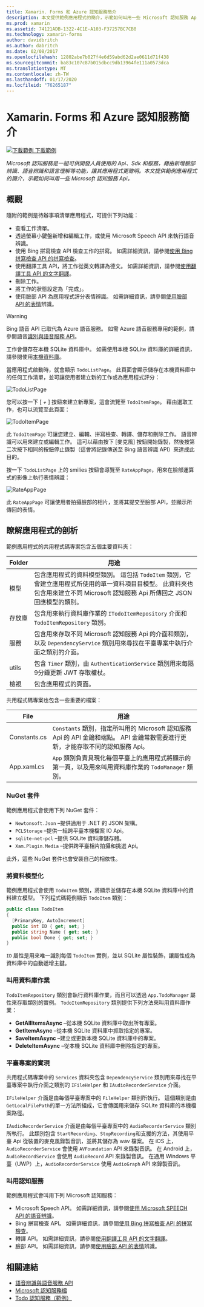 ```yaml
---
title: Xamarin. Forms 和 Azure 認知服務簡介
description: 本文提供範例應用程式的簡介，示範如何叫用一些 Microsoft 認知服務 Api。
ms.prod: xamarin
ms.assetid: 74121ADB-1322-4C1E-A103-F37257BC7CB0
ms.technology: xamarin-forms
author: davidbritch
ms.author: dabritch
ms.date: 02/08/2017
ms.openlocfilehash: 12802abe7b027f4e6d59abd62d2ae0611d71f438
ms.sourcegitcommit: ba83c107c87b015dbcc9db13964fe111a0573dca
ms.translationtype: MT
ms.contentlocale: zh-TW
ms.lasthandoff: 01/17/2020
ms.locfileid: "76265187"
---
```

# <a name="xamarinforms-and-azure-cognitive-services-introduction"></a>Xamarin. Forms 和 Azure 認知服務簡介

[![下載範例](~/media/shared/download.png) 下載範例](https://docs.microsoft.com/samples/xamarin/xamarin-forms-samples/webservices-todocognitiveservices)

_Microsoft 認知服務是一組可供開發人員使用的 Api、Sdk 和服務，藉由新增臉部辨識、語音辨識和語言理解等功能，讓其應用程式更聰明。本文提供範例應用程式的簡介，示範如何叫用一些 Microsoft 認知服務 Api。_

## <a name="overview"></a>概觀

隨附的範例是待辦事項清單應用程式，可提供下列功能：

- 查看工作清單。
- 透過螢幕小鍵盤新增和編輯工作，或使用 Microsoft Speech API 來執行語音辨識。
- 使用 Bing 拼寫檢查 API 檢查工作的拼寫。 如需詳細資訊，請參閱[使用 Bing 拼寫檢查 API 的拼寫檢查](spell-check.md)。
- 使用翻譯工具 API，將工作從英文轉譯為德文。 如需詳細資訊，請參閱[使用翻譯工具 API 的文字翻譯](text-translation.md)。
- 刪除工作。
- 將工作的狀態設定為「完成」。
- 使用臉部 API 為應用程式評分表情辨識。 如需詳細資訊，請參閱[使用臉部 API 的表情](emotion-recognition.md)辨識。

> [!WARNING]
> Bing 語音 API 已取代為 Azure 語音服務。 如需 Azure 語音服務專用的範例，請參閱語音[識別與語音服務 API](~/xamarin-forms/data-cloud/azure-cognitive-services/speech-recognition.md)。

工作會儲存在本機 SQLite 資料庫中。 如需使用本機 SQLite 資料庫的詳細資訊，請參閱使用[本機資料庫](~/xamarin-forms/data-cloud/data/databases.md)。

當應用程式啟動時，就會顯示 `TodoListPage`。 此頁面會顯示儲存在本機資料庫中的任何工作清單，並可讓使用者建立新的工作或為應用程式評分：

![](introduction-images/sample-application-1.png "TodoListPage")

您可以按一下 [ *+* ] 按鈕來建立新專案，這會流覽至 `TodoItemPage`。 藉由選取工作，也可以流覽至此頁面：

![](introduction-images/sample-application-2.png "TodoItemPage")

此 `TodoItemPage` 可讓您建立、編輯、拼寫檢查、轉譯、儲存和刪除工作。 語音辨識可以用來建立或編輯工作。 這可以藉由按下 [麥克風] 按鈕開始錄製，然後按第二次按下相同的按鈕停止錄製（這會將記錄傳送至 Bing 語音辨識 API）來達成此目的。

按一下 `TodoListPage` 上的 smilies 按鈕會導覽至 `RateAppPage`，用來在臉部運算式的影像上執行表情辨識：

![](introduction-images/sample-application-3.png "RateAppPage")

此 `RateAppPage` 可讓使用者拍攝臉部的相片，並將其提交至臉部 API，並顯示所傳回的表情。

## <a name="understand-the-application-anatomy"></a>瞭解應用程式的剖析

範例應用程式的共用程式碼專案包含五個主要資料夾：

|Folder|用途|
|--- |--- |
|模型|包含應用程式的資料模型類別。 這包括 `TodoItem` 類別，它會建立應用程式所使用的單一資料項目目模型。 此資料夾也包含用來建立不同 Microsoft 認知服務 Api 所傳回之 JSON 回應模型的類別。|
|存放庫|包含用來執行資料庫作業的 `ITodoItemRepository` 介面和 `TodoItemRepository` 類別。|
|服務|包含用來存取不同 Microsoft 認知服務 Api 的介面和類別，以及 `DependencyService` 類別用來尋找在平臺專案中執行介面之類別的介面。|
|utils|包含 `Timer` 類別，由 `AuthenticationService` 類別用來每隔9分鐘更新 JWT 存取權杖。|
|檢視|包含應用程式的頁面。|

共用程式碼專案也包含一些重要的檔案：

|File|用途|
|--- |--- |
|Constants.cs|`Constants` 類別，指定所叫用的 Microsoft 認知服務 Api 的 API 金鑰和端點。 API 金鑰常數需要進行更新，才能存取不同的認知服務 Api。|
|App.xaml.cs|`App` 類別負責具現化每個平臺上的應用程式將顯示的第一頁，以及用來叫用資料庫作業的 `TodoManager` 類別。|

### <a name="nuget-packages"></a>NuGet 套件

範例應用程式會使用下列 NuGet 套件：

- `Newtonsoft.Json` –提供適用于 .NET 的 JSON 架構。
- `PCLStorage` –提供一組跨平臺本機檔案 IO Api。
- `sqlite-net-pcl` –提供 SQLite 資料庫儲存體。
- `Xam.Plugin.Media` –提供跨平臺相片拍攝和挑選 Api。

此外，這些 NuGet 套件也會安裝自己的相依性。

### <a name="model-the-data"></a>將資料模型化

範例應用程式會使用 `TodoItem` 類別，將顯示並儲存在本機 SQLite 資料庫中的資料建立模型。 下列程式碼範例顯示 `TodoItem` 類別：

```csharp
public class TodoItem
{
  [PrimaryKey, AutoIncrement]
  public int ID { get; set; }
  public string Name { get; set; }
  public bool Done { get; set; }
}
```

`ID` 屬性是用來唯一識別每個 `TodoItem` 實例，並以 SQLite 屬性裝飾，讓屬性成為資料庫中的自動遞增主鍵。

### <a name="invoke-database-operations"></a>叫用資料庫作業

`TodoItemRepository` 類別會執行資料庫作業，而且可以透過 `App.TodoManager` 屬性來存取類別的實例。 `TodoItemRepository` 類別提供下列方法來叫用資料庫作業：

- **GetAllItemsAsync** –從本機 SQLite 資料庫中取出所有專案。
- **GetItemAsync** –從本機 SQLite 資料庫中抓取指定的專案。
- **SaveItemAsync** –建立或更新本機 SQLite 資料庫中的專案。
- **DeleteItemAsync** –從本機 SQLite 資料庫中刪除指定的專案。

### <a name="platform-project-implementations"></a>平臺專案的實現

共用程式碼專案中的 `Services` 資料夾包含 `DependencyService` 類別用來尋找在平臺專案中執行介面之類別的 `IFileHelper` 和 `IAudioRecorderService` 介面。

`IFileHelper` 介面是由每個平臺專案中的 `FileHelper` 類別所執行。 這個類別是由 `GetLocalFilePath`的單一方法所組成，它會傳回用來儲存 SQLite 資料庫的本機檔案路徑。

`IAudioRecorderService` 介面是由每個平臺專案中的 `AudioRecorderService` 類別所執行。 此類別包含 `StartRecording`、`StopRecording`和支援的方法，其使用平臺 Api 從裝置的麥克風錄製音訊，並將其儲存為 wav 檔案。 在 iOS 上，`AudioRecorderService` 會使用 `AVFoundation` API 來錄製音訊。 在 Android 上，`AudioRecordService` 會使用 `AudioRecord` API 來錄製音訊。 在通用 Windows 平臺（UWP）上，`AudioRecorderService` 使用 `AudioGraph` API 來錄製音訊。

### <a name="invoke-cognitive-services"></a>叫用認知服務

範例應用程式會叫用下列 Microsoft 認知服務：

- Microsoft Speech API。 如需詳細資訊，請參閱[使用 Microsoft SPEECH API 的語音辨識](speech-recognition.md)。
- Bing 拼寫檢查 API。 如需詳細資訊，請參閱[使用 Bing 拼寫檢查 API 的拼寫檢查](spell-check.md)。
- 轉譯 API。 如需詳細資訊，請參閱[使用翻譯工具 API 的文字翻譯](text-translation.md)。
- 臉部 API。 如需詳細資訊，請參閱[使用臉部 API 的表情](emotion-recognition.md)辨識。

## <a name="related-links"></a>相關連結

- [語音辨識與語音服務 API](~/xamarin-forms/data-cloud/azure-cognitive-services/speech-recognition.md)
- [Microsoft 認知服務檔](https://www.microsoft.com/cognitive-services/documentation)
- [Todo 認知服務（範例）](https://docs.microsoft.com/samples/xamarin/xamarin-forms-samples/webservices-todocognitiveservices)
